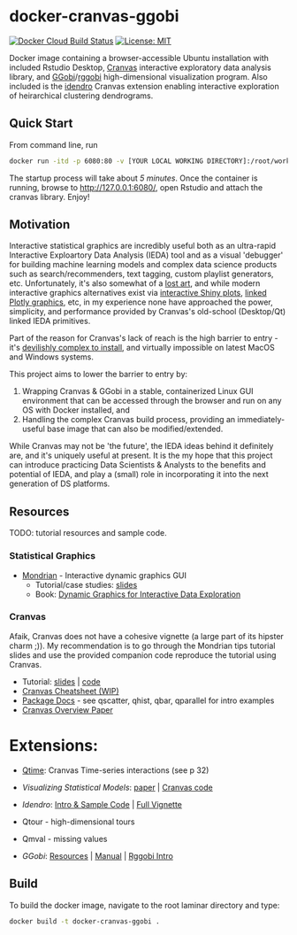 # docker-cranvas-ggobi

[![ Docker Cloud Build Status](https://img.shields.io/docker/cloud/build/mul118/docker-cranvas-ggobi)](https://hub.docker.com/r/mul118/docker-cranvas-ggobi)
[![License: MIT](https://img.shields.io/badge/License-MIT-yellow.svg)](https://opensource.org/licenses/MIT)

Docker image containing a browser-accessible Ubuntu installation with included Rstudio Desktop,  [Cranvas](https://github.com/ggobi/cranvas) interactive exploratory data analysis library, and [GGobi](http://ggobi.org/)/[rggobi](https://github.com/ggobi/rggobi) high-dimensional visualization program. Also included is the [idendro](https://github.com/tsieger/idendro) Cranvas extension enabling interactive exploration of heirarchical clustering dendrograms.


## Quick Start

From command line, run

``` bash
docker run -itd -p 6080:80 -v [YOUR LOCAL WORKING DIRECTORY]:/root/work mul118/docker-cranvas-ggobi
```

The startup process will take about *5 minutes*. Once the container is running, browse to http://127.0.0.1:6080/, open Rstudio and attach the cranvas library. Enjoy!

## Motivation

Interactive statistical graphics are incredibly useful both as an ultra-rapid Interactive Exploartory Data Analysis (IEDA) tool and as a visual 'debugger' for building machine learning models and complex data science products such as search/recommenders, text tagging, custom playlist generators, etc. Unfortunately, it's also somewhat of a [lost art](https://yihui.name/en/2017/12/good-old-ideas/), and while modern interactive graphics alternatives exist via [interactive Shiny plots](https://shiny.rstudio.com/articles/plot-interaction.html), [linked Plotly graphics](https://plotly-r.com/), etc, in my experience none have approached the power, simplicity, and performance provided by Cranvas's old-school (Desktop/Qt) linked IEDA primitives.

Part of the reason for Cranvas's lack of reach is the high barrier to entry - it's [devilishly complex to install](https://github.com/tsieger/idendro/wiki), and virtually impossible on latest MacOS and Windows systems. 

This project aims to lower the barrier to entry by: 

1. Wrapping Cranvas & GGobi in a stable, containerized Linux GUI environment that can be accessed through the browser and run on any OS with Docker installed, and 
2. Handling the complex Cranvas build process, providing an immediately-useful base image that can also be modified/extended.

While Cranvas may not be 'the future', the IEDA ideas behind it definitely are, and it's uniquely useful at present.  It is the my hope that this project can introduce practicing Data Scientists & Analysts to the benefits and potential of IEDA, and play a (small) role in incorporating it into the next generation of DS platforms. 

## Resources


TODO: tutorial resources and sample code.

### Statistical Graphics

- [Mondrian](http://mondrian.theusrus.de/) - Interactive dynamic graphics GUI
  - Tutorial/case studies: [slides](http://www.interactivegraphics.org/Slides.html)
  - Book: [Dynamic Graphics for Interactive Data Exploration](http://mondrian.theusrus.de/)
  
  
### Cranvas 

Afaik, Cranvas does not have a cohesive vignette (a large part of its hipster charm ;)). My recommendation is to go through the Mondrian tips tutorial slides and use the provided companion code reproduce the  tutorial using Cranvas.


- Tutorial:  [slides](http://www.interactivegraphics.org/Slides.html) | [code](https://www.github.com/mul118/docker-cranvas-ggobi/examples/cranvas_intro.R)
- [Cranvas Cheatsheet (WIP)](https://www.github.com/mul118/docker-cranvas-ggobi/examples/cranvas_cheatsheet.Rmd)
- [Package Docs](https://www.rdocumentation.org/packages/cranvas) - see qscatter, qhist, qbar, qparallel for intro examples
- [Cranvas Overview Paper](https://arxiv.org/pdf/1409.7256.pdf) 

# Extensions:

- [Qtime](https://pdfs.semanticscholar.org/f8b5/26fb936fc25ca10c004deb4db667c29f9c5a.pdf): Cranvas Time-series interactions (see p 32)
- *Visualizing Statistical Models*: [paper](http://had.co.nz/stat645/model-vis.pdf) | [Cranvas code](https://www.github.com/mul118/docker-cranvas-ggobi)
- *Idendro*: [Intro & Sample Code](https://github.com/tsieger/idendro) | [Full Vignette](https://github.com/tsieger/idendro/blob/master/inst/doc/idendro.pdf)
- Qtour - high-dimensional tours
- Qmval - missing values


- *GGobi*: [Resources](http://www.ggobi.org/docs) | [Manual](http://www.ggobi.org/docs/manual.pdf) | [Rggobi Intro](http://www.ggobi.org/rggobi/introduction.pdf)


## Build

To build the docker image, navigate to the root laminar directory and type:


``` bash
docker build -t docker-cranvas-ggobi .
```

